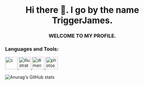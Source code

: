 <h1 align="center">Hi there 👋. I go by the name TriggerJames.</h1>
<h3 align="center">WELCOME TO MY PROFILE.</h3>

### Languages and Tools:

<p align="left"> <a href="https://www.cprogramming.com/" target="_blank" rel="noreferrer"> <img src="https://github.com/TriggerJames/Legion/blob/main/Images/icons8-c-programming-144.png" alt="c" width="40" height="40"/> </a> <a href="https://www.adobe.com/products/illustrator.html" target="_blank" rel="noreferrer"> <img src="https://github.com/TriggerJames/Legion/blob/main/Images/illustrator.png" alt="illustrator_" width="40" height="40"/> </a> <a href="https://www.adobe.com/products/dimension.html" target="_blank" rel="noreferrer"> <img src="https://github.com/TriggerJames/Legion/blob/main/Images/dimension.png" alt="dimension" width="40" height="40"/> </a> <a href="https://www.adobe.com/products/photoshop.html" target="_blank" rel="noreferrer"> <img src="https://github.com/TriggerJames/Legion/blob/main/Images/photoshop.png" alt="photoshop" width="40" height="40"/> </a> </p>

![Anurag's GitHub stats](https://readme-stats-git-master-triggerjames.vercel.app/api?username=TriggerJames&show_icons=true&theme=radical)
